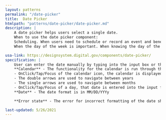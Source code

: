 ```yaml
---
layout: patterns
permalink: "/date-picker"
title:  Date Picker
htmlpath: "patterns/date-picker/date-picker.md"
description: |
    A date picker helps users select a single date.
    When to use the date picker component:
    Scheduling. When users need to schedule or record an event and benefit from the context of a calendar.
    When the day of the week is important. When knowing the day of the week helps users choose a specific date.

usa-link: https://designsystem.digital.gov/components/date-picker/
specification: |
    User can enter the date manually by typing into the input box or they can use the calander to choose the date.
    **Calendar** - The functionality for the calendar is run through the USWDS javascript and works as described.
    - OnClick/Tap/Focus of the calendar icon, the calendar is displayed. 
    - The double arrows are used to navigate between years
    - The single arrows are used to navigate between months
    - OnClick/Tap/Focus of a day, that date is entered into the input field.
    **Date** - The date format is in MM/DD/YYYy

    **Error state** - The error for incorrect formatting of the date should state, "Please check that you entered the date correctly." -- *Please see the [form](/form-errors) section for more about how errors are displayed.*

last-updated: 5/26/2021
---
```

<!--- if extra information is needed for this pattern, write here in Markdown. -->
<!--- to learn markdown format go to https://docs.github.com/en/github/writing-on-github/basic-writing-and-formatting-syntax -->


